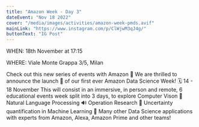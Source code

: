 ```yaml
---
title: "Amazon Week - Day 3"
dateEvent: "Nov 18 2022"
cover: "/media/images/activities/amazon-week-pmds.avif"
mainLink: "https://www.instagram.com/p/ClWjwM3qJ4g/"
buttonText: "IG Post"
---
```


WHEN: 18th November at 17:15

WHERE: Viale Monte Grappa 3/5, Milan

Check out this new series of events with Amazon 🚨
We are thrilled to announce the launch 🚀 of our first ever Amazon Data Science Week!
🗓 14 - 18 November
This will consist in an immersive, in person and remote, 6 educational events week split into 3 days, to explore
Computer Vison 🎥
Natural Language Processing 🔊
Operation Research 🚛
Uncertainty quantification in Machine Learning 🤖
Many other Data Science applications with experts from Amazon, Alexa, Amazon Prime and other teams!
